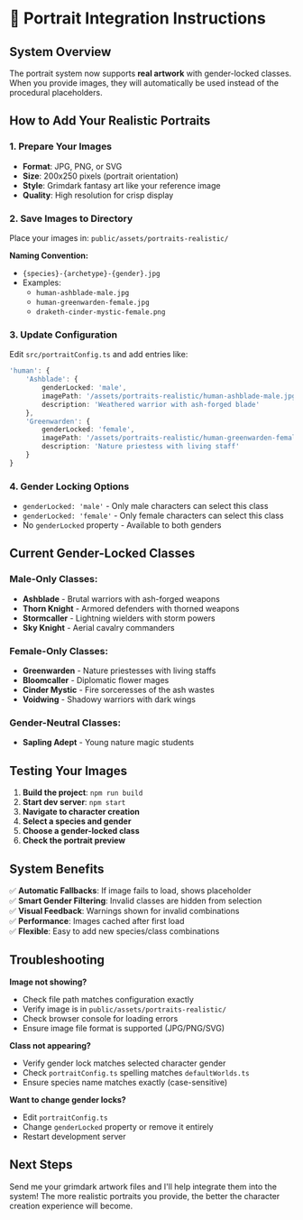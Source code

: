 # 🎨 Portrait Integration Instructions

## System Overview
The portrait system now supports **real artwork** with gender-locked classes. When you provide images, they will automatically be used instead of the procedural placeholders.

## How to Add Your Realistic Portraits

### 1. Prepare Your Images
- **Format**: JPG, PNG, or SVG
- **Size**: 200x250 pixels (portrait orientation) 
- **Style**: Grimdark fantasy art like your reference image
- **Quality**: High resolution for crisp display

### 2. Save Images to Directory
Place your images in: `public/assets/portraits-realistic/`

**Naming Convention:**
- `{species}-{archetype}-{gender}.jpg`
- Examples:
  - `human-ashblade-male.jpg`
  - `human-greenwarden-female.jpg`
  - `draketh-cinder-mystic-female.png`

### 3. Update Configuration
Edit `src/portraitConfig.ts` and add entries like:

```typescript
'human': {
    'Ashblade': {
        genderLocked: 'male',
        imagePath: '/assets/portraits-realistic/human-ashblade-male.jpg',
        description: 'Weathered warrior with ash-forged blade'
    },
    'Greenwarden': {
        genderLocked: 'female', 
        imagePath: '/assets/portraits-realistic/human-greenwarden-female.jpg',
        description: 'Nature priestess with living staff'
    }
}
```

### 4. Gender Locking Options
- `genderLocked: 'male'` - Only male characters can select this class
- `genderLocked: 'female'` - Only female characters can select this class  
- No `genderLocked` property - Available to both genders

## Current Gender-Locked Classes

### Male-Only Classes:
- **Ashblade** - Brutal warriors with ash-forged weapons
- **Thorn Knight** - Armored defenders with thorned weapons
- **Stormcaller** - Lightning wielders with storm powers
- **Sky Knight** - Aerial cavalry commanders

### Female-Only Classes:
- **Greenwarden** - Nature priestesses with living staffs
- **Bloomcaller** - Diplomatic flower mages
- **Cinder Mystic** - Fire sorceresses of the ash wastes
- **Voidwing** - Shadowy warriors with dark wings

### Gender-Neutral Classes:
- **Sapling Adept** - Young nature magic students

## Testing Your Images

1. **Build the project**: `npm run build`
2. **Start dev server**: `npm start`
3. **Navigate to character creation**
4. **Select a species and gender**
5. **Choose a gender-locked class** 
6. **Check the portrait preview**

## System Benefits

✅ **Automatic Fallbacks**: If image fails to load, shows placeholder  
✅ **Smart Gender Filtering**: Invalid classes are hidden from selection  
✅ **Visual Feedback**: Warnings shown for invalid combinations  
✅ **Performance**: Images cached after first load  
✅ **Flexible**: Easy to add new species/class combinations

## Troubleshooting

**Image not showing?**
- Check file path matches configuration exactly
- Verify image is in `public/assets/portraits-realistic/`
- Check browser console for loading errors
- Ensure image file format is supported (JPG/PNG/SVG)

**Class not appearing?**
- Verify gender lock matches selected character gender
- Check `portraitConfig.ts` spelling matches `defaultWorlds.ts`
- Ensure species name matches exactly (case-sensitive)

**Want to change gender locks?**
- Edit `portraitConfig.ts` 
- Change `genderLocked` property or remove it entirely
- Restart development server

## Next Steps

Send me your grimdark artwork files and I'll help integrate them into the system! The more realistic portraits you provide, the better the character creation experience will become.